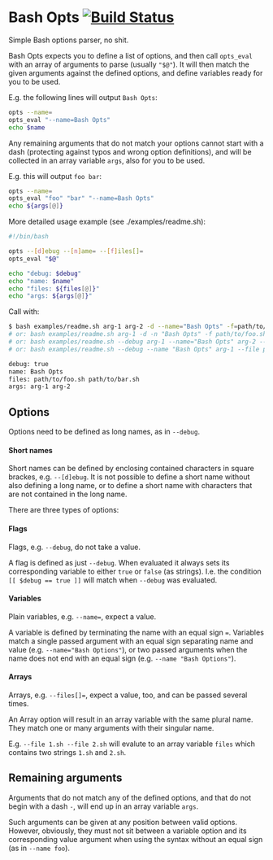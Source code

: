 # Bash Opts [![Build Status](https://travis-ci.org/svenfuchs/bash_opts.svg?branch=master)](https://travis-ci.org/svenfuchs/bash_opts)

Simple Bash options parser, no shit.

Bash Opts expects you to define a list of options, and then call `opts_eval`
with an array of arguments to parse (usually `"$@"`). It will then match the
given arguments against the defined options, and define variables ready for
you to be used.

E.g. the following lines will output `Bash Opts`:

```bash
opts --name=
opts_eval "--name=Bash Opts"
echo $name
```

Any remaining arguments that do not match your options cannot start with a dash
(protecting against typos and wrong option definitions), and will be collected
in an array variable `args`, also for you to be used.

E.g. this will output `foo bar`:

```bash
opts --name=
opts_eval "foo" "bar" "--name=Bash Opts"
echo ${args[@]}
```

More detailed usage example (see ./examples/readme.sh):

```bash
#!/bin/bash

opts --[d]ebug --[n]ame= --[f]iles[]=
opts_eval "$@"

echo "debug: $debug"
echo "name: $name"
echo "files: ${files[@]}"
echo "args: ${args[@]}"
```

Call with:

```bash
$ bash examples/readme.sh arg-1 arg-2 -d --name="Bash Opts" -f=path/to/foo.sh -f=path/to/bar.sh
# or: bash examples/readme.sh arg-1 -d -n "Bash Opts" -f path/to/foo.sh -f path/to/bar.sh arg-2
# or: bash examples/readme.sh --debug arg-1 --name="Bash Opts" arg-2 --file=path/to/foo.sh --file=path/to/bar.sh
# or: bash examples/readme.sh --debug --name "Bash Opts" arg-1 --file path/to/foo.sh arg-2 --file path/to/bar.sh

debug: true
name: Bash Opts
files: path/to/foo.sh path/to/bar.sh
args: arg-1 arg-2
```

## Options

Options need to be defined as long names, as in `--debug`.

#### Short names

Short names can be defined by enclosing contained characters in square brackes,
e.g. `--[d]ebug`.  It is not possible to define a short name without also
defining a long name, or to define a short name with characters that are not
contained in the long name.

There are three types of options:

#### Flags

Flags, e.g. `--debug`, do not take a value.

A flag is defined as just `--debug`. When evaluated it always sets its
corresponding variable to either `true` or `false` (as strings). I.e. the
condition `[[ $debug == true ]]` will match when `--debug` was evaluated.

#### Variables

Plain variables, e.g. `--name=`, expect a value.

A variable is defined by terminating the name with an equal sign `=`. Variables
match a single passed argument with an equal sign separating name and value
(e.g. `--name="Bash Options"`), or two passed arguments when the name does not
end with an equal sign (e.g. `--name "Bash Options"`).

#### Arrays

Arrays, e.g. `--files[]=`, expect a value, too, and can be passed several times.

An Array option will result in an array variable with the same plural name.
They match one or many arguments with their singular name.

E.g. `--file 1.sh --file 2.sh` will evalute to an array variable `files` which
contains two strings `1.sh` and `2.sh`.

## Remaining arguments

Arguments that do not match any of the defined options, and that do not begin
with a dash `-`, will end up in an array variable `args`.

Such arguments can be given at any position between valid options. However,
obviously, they must not sit between a variable option and its corresponding
value argument when using the syntax without an equal sign (as in `--name
foo`).
